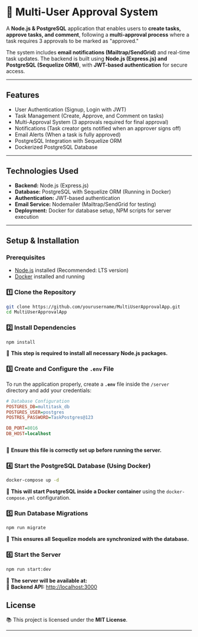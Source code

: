 # 🚀 Multi-User Approval System

A **Node.js & PostgreSQL** application that enables users to **create tasks, approve tasks, and comment**, following a **multi-approval process** where a task requires 3 approvals to be marked as "approved."

The system includes **email notifications (Mailtrap/SendGrid)** and real-time task updates. The backend is built using **Node.js (Express.js) and PostgreSQL (Sequelize ORM)**, with **JWT-based authentication** for secure access.

---

## **Features**
- User Authentication (Signup, Login with JWT)
- Task Management (Create, Approve, and Comment on tasks)
- Multi-Approval System (3 approvals required for final approval)
- Notifications (Task creator gets notified when an approver signs off)
- Email Alerts (When a task is fully approved)
- PostgreSQL Integration with Sequelize ORM
- Dockerized PostgreSQL Database

---

## **Technologies Used**
- **Backend:** Node.js (Express.js)
- **Database:** PostgreSQL with Sequelize ORM (Running in Docker)
- **Authentication:** JWT-based authentication
- **Email Service:** Nodemailer (Mailtrap/SendGrid for testing)
- **Deployment:** Docker for database setup, NPM scripts for server execution

---

## **Setup & Installation**
### **Prerequisites**
- [Node.js](https://nodejs.org/) installed (Recommended: LTS version)
- [Docker](https://www.docker.com/) installed and running

### **1️⃣ Clone the Repository**
```sh
git clone https://github.com/yourusername/MultiUserApprovalApp.git
cd MultiUserApprovalApp
```

### **2️⃣ Install Dependencies**
```sh
npm install
```
📌 **This step is required to install all necessary Node.js packages.**

### **3️⃣ Create and Configure the `.env` File**
To run the application properly, create a **`.env`** file inside the `/server` directory and add your credentials:

```ini
# Database Configuration
POSTGRES_DB=multitask_db
POSTGRES_USER=postgres
POSTRES_PASSWORD=TaskPostgres@123

DB_PORT=8016
DB_HOST=localhost



```
📌 **Ensure this file is correctly set up before running the server.**

### **4️⃣ Start the PostgreSQL Database (Using Docker)**
```sh
docker-compose up -d
```
📌 **This will start PostgreSQL inside a Docker container** using the `docker-compose.yml` configuration.

### **5️⃣ Run Database Migrations**
```sh
npm run migrate
```
📌 **This ensures all Sequelize models are synchronized with the database.**

### **6️⃣ Start the Server**
```sh
npm run start:dev
```
📌 **The server will be available at:**  
🔗 **Backend API:** [http://localhost:3000](http://localhost:3000)



## **License**
📚 This project is licensed under the **MIT License**.

---



